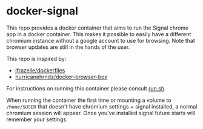 docker-signal
===

This repo provides a docker container that aims to run the Signal chrome app in a docker container.
This makes it possible to easily have a different chromium instance without a google account to use for browsing.
Note that browser updates are still in the hands of the user.

This repo is inspired by:
* [jfrazelle/dockerfiles](https://github.com/jfrazelle/dockerfiles)
* [hurricanehrndz/docker-browser-box](https://github.com/hurricanehrndz/docker-browser-box)

For instructions on running this container please consult [run.sh](https://github.com/runjak/docker-signal/blob/master/run.sh).

When running the container the first time or mounting a volume to `/home/$USER` that doesn't have chromium settings + signal installed,
a normal chromium session will appear. Once you've installed signal future starts will remember your settings.
